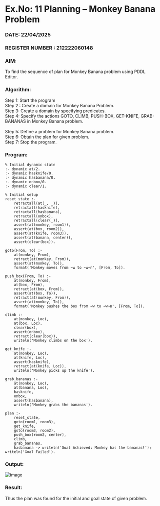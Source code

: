 # Ex.No: 11  Planning –  Monkey Banana Problem
### DATE: 22/04/2025                                                                      
### REGISTER NUMBER : 212222060148
### AIM: 
To find the sequence of plan for Monkey Banana problem using PDDL Editor.
###  Algorithm:
Step 1:  Start the program <br> 
Step 2 : Create a domain for Monkey Banana Problem. <br> 
Step 3:  Create a domain by specifying predicates. <br> 
Step 4: Specify the actions GOTO, CLIMB, PUSH-BOX, GET-KNIFE, GRAB-BANANAS in Monkey Banana problem.<br>  
Step 5:   Define a problem for Monkey Banana problem.<br> 
Step 6:  Obtain the plan for given problem.<br> 
Step 7: Stop the program.<br> 
### Program:
```
% Initial dynamic state
:- dynamic at/2.
:- dynamic hasknife/0.
:- dynamic hasbanana/0.
:- dynamic onbox/0.
:- dynamic clear/1.

% Initial setup
reset_state :-
    retractall(at(_, _)),
    retractall(hasknife),
    retractall(hasbanana),
    retractall(onbox),
    retractall(clear(_)),
    assert(at(monkey, room1)),
    assert(at(box, room2)),
    assert(at(knife, room3)),
    assert(at(banana, center)),
    assert(clear(box)).

goto(From, To) :-
    at(monkey, From),
    retract(at(monkey, From)),
    assert(at(monkey, To)),
    format('Monkey moves from ~w to ~w~n', [From, To]).

push_box(From, To) :-
    at(monkey, From),
    at(box, From),
    retract(at(box, From)),
    assert(at(box, To)),
    retract(at(monkey, From)),
    assert(at(monkey, To)),
    format('Monkey pushes the box from ~w to ~w~n', [From, To]).

climb :-
    at(monkey, Loc),
    at(box, Loc),
    clear(box),
    assert(onbox),
    retract(clear(box)),
    writeln('Monkey climbs on the box').

get_knife :-
    at(monkey, Loc),
    at(knife, Loc),
    assert(hasknife),
    retract(at(knife, Loc)),
    writeln('Monkey picks up the knife').

grab_bananas :-
    at(monkey, Loc),
    at(banana, Loc),
    hasknife,
    onbox,
    assert(hasbanana),
    writeln('Monkey grabs the bananas').

plan :-
    reset_state,
    goto(room1, room3),
    get_knife,
    goto(room3, room2),
    push_box(room2, center),
    climb,
    grab_bananas,
    hasbanana -> writeln('Goal Achieved: Monkey has the bananas!'); writeln('Goal Failed').
```
### Output:
![image](https://github.com/user-attachments/assets/58632492-d4ba-4f71-9a3c-1d7622152772)

### Result:
Thus the plan was found for the initial and goal state of given problem.
